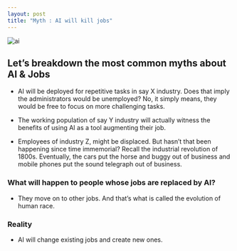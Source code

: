 ```yaml
---
layout: post
title: "Myth : AI will kill jobs"
---
```

![ai](https://miro.medium.com/max/1100/0*ORFKtdDozL7_7-qK.jpg)

## Let’s breakdown the most common myths about AI & Jobs
* AI will be deployed for repetitive tasks in say X industry. Does that imply the administrators would be unemployed? No, it simply means, they would be free to focus on more challenging tasks.

* The working population of say Y industry will actually witness the benefits of using AI as a tool augmenting their job.

* Employees of industry Z, might be displaced.
But hasn’t that been happening since time immemorial? Recall the industrial revolution of 1800s. Eventually, the cars put the horse and buggy out of business and mobile phones put the sound telegraph out of business.

### What will happen to people whose jobs are replaced by AI?
* They move on to other jobs. And that’s what is called the evolution of human race.
### Reality
* AI will change existing jobs and create new ones.
